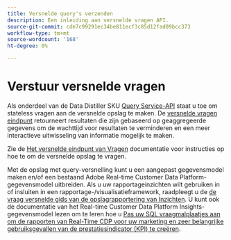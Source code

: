 ```yaml
---
title: Versnelde query's verzenden
description: Een inleiding aan versnelde vragen API.
source-git-commit: cde7c99291ec34be811ecf3c85d12fad09bcc373
workflow-type: tm+mt
source-wordcount: '168'
ht-degree: 0%

---
```


# Verstuur versnelde vragen

Als onderdeel van de Data Distiller SKU [Query Service-API](https://developer.adobe.com/experience-platform-apis/references/query-service/) staat u toe om stateless vragen aan de versnelde opslag te maken. De [versnelde vragen eindpunt](https://developer.adobe.com/experience-platform-apis/references/query-service/#tag/Accelerated-Queries) retourneert resultaten die zijn gebaseerd op geaggregeerde gegevens om de wachttijd voor resultaten te verminderen en een meer interactieve uitwisseling van informatie mogelijk te maken.

Zie de [Het versnelde eindpunt van Vragen](../../api/accelerated-queries.md) documentatie voor instructies op hoe te om de versnelde opslag te vragen.

Met de opslag met query-versnelling kunt u een aangepast gegevensmodel maken en/of een bestaand Adobe Real-time Customer Data Platform-gegevensmodel uitbreiden. Als u uw rapportageinzichten wilt gebruiken in of insluiten in een rapportage-/visualisatieframework, raadpleegt u de [de vraag versnelde gids van de opslagrapportering van Inzichten](./reporting-insights-data-model.md). U kunt ook de documentatie van het Real-time Customer Data Platform Insights-gegevensmodel lezen om te leren hoe u [Pas uw SQL vraagmalplaatjes aan om de rapporten van Real-Time CDP voor uw marketing en zeer belangrijke gebruiksgevallen van de prestatiesindicator (KPI) te creëren](../../../dashboards/cdp-insights-data-model.md).
